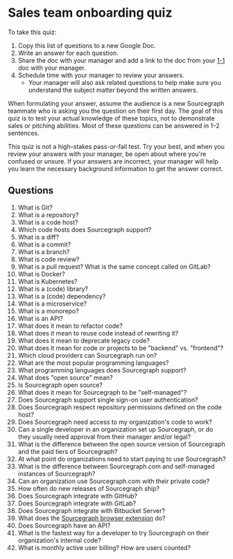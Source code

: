 # Sales team onboarding quiz

To take this quiz:

1. Copy this list of questions to a new Google Doc.
1. Write an answer for each question.
1. Share the doc with your manager and add a link to the doc from your [1-1](../../../company-info-and-process/communication/1-1.md) doc with your manager.
1. Schedule time with your manager to review your answers.
   - Your manager will also ask related questions to help make sure you understand the subject matter beyond the written answers.

When formulating your answer, assume the audience is a new Sourcegraph teammate who is asking you the question on their first day. The goal of this quiz is to test your actual knowledge of these topics, not to demonstrate sales or pitching abilities. Most of these questions can be answered in 1–2 sentences.

This quiz is not a high-stakes pass-or-fail test. Try your best, and when you review your answers with your manager, be open about where you're confused or unsure. If your answers are incorrect, your manager will help you learn the necessary background information to get the answer correct.

## Questions

1. What is Git?
1. What is a repository?
1. What is a code host?
1. Which code hosts does Sourcegraph support?
1. What is a diff?
1. What is a commit?
1. What is a branch?
1. What is code review?
1. What is a pull request? What is the same concept called on GitLab?
1. What is Docker?
1. What is Kubernetes?
1. What is a (code) library?
1. What is a (code) dependency?
1. What is a microservice?
1. What is a monorepo?
1. What is an API?
1. What does it mean to refactor code?
1. What does it mean to reuse code instead of rewriting it?
1. What does it mean to deprecate legacy code?
1. What does it mean for code or projects to be "backend" vs. "frontend"?
1. Which cloud providers can Sourcegraph run on?
1. What are the most popular programming languages?
1. What programming languages does Sourcegraph support?
1. What does "open source" mean?
1. Is Sourcegraph open source?
1. What does it mean for Sourcegraph to be "self-managed"?
1. Does Sourcegraph support single sign-on user authentication?
1. Does Sourcegraph respect repository permissions defined on the code host?
1. Does Sourcegraph need access to my organization's code to work?
1. Can a single developer in an organization set up Sourcegraph, or do they usually need approval from their manager and/or legal?
1. What is the difference between the open source version of Sourcegraph and the paid tiers of Sourcegraph?
1. At what point do organizations need to start paying to use Sourcegraph?
1. What is the difference between Sourcegraph.com and self-managed instances of Sourcegraph?
1. Can an organization use Sourcegraph.com with their private code?
1. How often do new releases of Sourcegraph ship?
1. Does Sourcegraph integrate with GitHub?
1. Does Sourcegraph integrate with GitLab?
1. Does Sourcegraph integrate with Bitbucket Server?
1. What does the [Sourcegraph browser extension](https://docs.sourcegraph.com/integration/browser_extension) do?
1. Does Sourcegraph have an API?
1. What is the fastest way for a developer to try Sourcegraph on their organization's internal code?
1. What is monthly active user billing? How are users counted?
